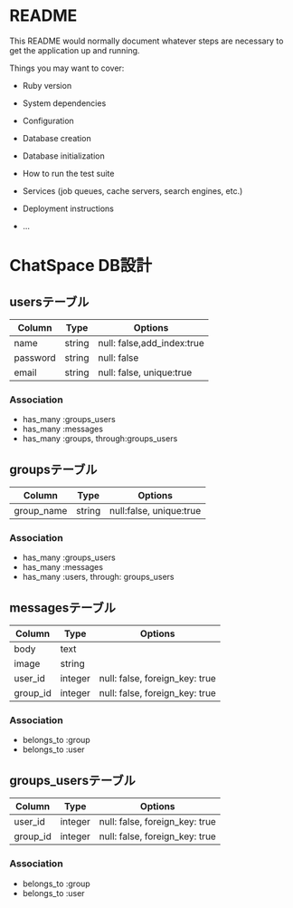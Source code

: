 # README

This README would normally document whatever steps are necessary to get the
application up and running.

Things you may want to cover:

* Ruby version

* System dependencies

* Configuration

* Database creation

* Database initialization

* How to run the test suite

* Services (job queues, cache servers, search engines, etc.)

* Deployment instructions

* ...

# ChatSpace DB設計

## usersテーブル
|Column|Type|Options|
|------|----|-------|
|name|string|null: false,add_index:true|
|password|string|null: false|
|email|string|null: false, unique:true|
### Association
- has_many :groups_users
- has_many :messages
- has_many :groups, through:groups_users

## groupsテーブル
|Column|Type|Options|
|------|----|-------|
|group_name|string|null:false, unique:true|
### Association
- has_many :groups_users
- has_many :messages
- has_many :users, through: groups_users

## messagesテーブル
|Column|Type|Options|
|------|----|-------|
|body|text|
|image|string|
|user_id|integer|null: false, foreign_key: true|
|group_id|integer|null: false, foreign_key: true|
### Association
- belongs_to :group
- belongs_to :user

## groups_usersテーブル
|Column|Type|Options|
|------|----|-------|
|user_id|integer|null: false, foreign_key: true|
|group_id|integer|null: false, foreign_key: true|
### Association
- belongs_to :group
- belongs_to :user